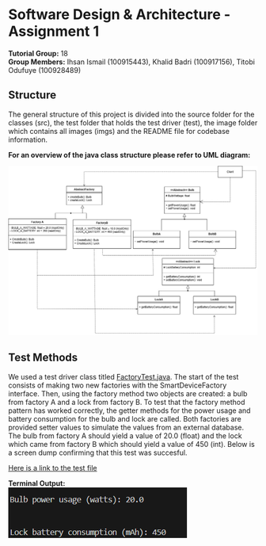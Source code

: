 # Software Design & Architecture - Assignment 1

**Tutorial Group:** 18 <br>
**Group Members:** Ihsan Ismail (100915443), Khalid Badri (100917156), Titobi Odufuye (100928489)

## Structure

The general structure of this project is divided into the source folder for the classes (src), the test folder that holds the test driver (test), the image folder which contains all images (imgs) and the README file for codebase information.  

**For an overview of the java class structure please refer to UML diagram:**

![UML Diagram](imgs/AssignmentUML.jpg)

## Test Methods

We used a test driver class titled [FactoryTest.java](test/FactoryTest.java). The start of the test consists of making two new factories with the SmartDeviceFactory interface. Then, using the factory method two objects are created: a bulb from factory A and a lock from factory B. To test that the factory method pattern has worked correctly, the getter methods for the power usage and battery consumption for the bulb and lock are called. Both factories are provided setter values to simulate the values from an external database. The bulb from factory A should yield a value of 20.0 (float) and the lock which came from factory B which should yield a value of 450 (int). Below is a screen dump confirming that this test was succesful.

[Here is a link to the test file](test/FactoryTest.java)

**Terminal Output:**<br>
![Console image](imgs/image-1.png)



